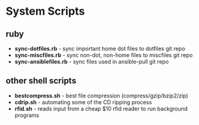 # System Scripts

## ruby
- **sync-dotfiles.rb** - sync important home dot files to dotfiles git repo 
- **sync-miscfiles.rb** - sync non-dot, non-home files to miscfiles git repo 
- **sync-ansiblefiles.rb** - sync files used in ansible-pull git repo

## other shell scripts
- **bestcompress.sh** - best file compression (compress/gzip/bzip2/zip)
- **cdrip.sh** - automating some of the CD ripping process
- **rfid.sh** - reads input from a cheap $10 rfid reader to run background programs
